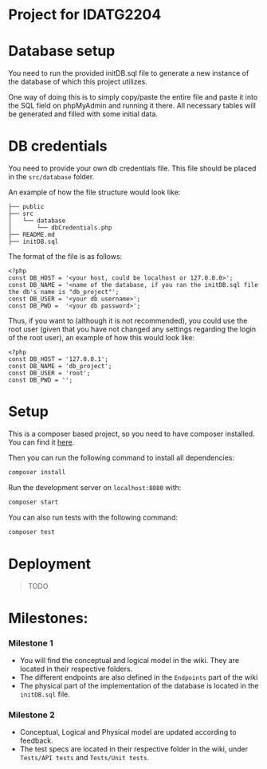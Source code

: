 # Project for IDATG2204

# Database setup
You need to run the provided initDB.sql file to generate a new instance of the database of which this project utilizes.

One way of doing this is to simply copy/paste the entire file and paste it into the SQL field on phpMyAdmin and running it there.
All necessary tables will be generated and filled with some initial data. 

# DB credentials
You need to provide your own db credentials file. This file should be placed in the `src/database` folder.

An example of how the file structure would look like:
```
├── public
├── src
│   └── database
│       └── dbCredentials.php
├── README.md
├── initDB.sql
```
The format of the file is as follows:
```phpregexp
<?php
const DB_HOST = '<your host, could be localhost or 127.0.0.0>';
const DB_NAME = '<name of the database, if you ran the initDB.sql file the db's name is "db_project"';
const DB_USER = '<your db username>';
const DB_PWD =  '<your db password>';
```
Thus, if you want to (although it is not recommended), you could use the root user (given that you have not changed any settings regarding the login of the root user), an example of how this would look like:
````phpregexp
<?php
const DB_HOST = '127.0.0.1';
const DB_NAME = 'db_project';
const DB_USER = 'root';
const DB_PWD = '';
````
# Setup

This is a composer based project, so you need to have composer installed. You can find it [here](https://getcomposer.org).

Then you can run the following command to install all dependencies:
```bash
composer install
```

Run the development server on `localhost:8080` with:
```bash
composer start
```

You can also run tests with the following command:
```bash
composer test
```

# Deployment

> TODO

# Milestones:

### Milestone 1

* You will find the conceptual and logical model in the wiki. They are located in their respective folders.
* The different endpoints are also defined in the `Endpoints` part of the wiki 
* The physical part of the implementation of the database is located in the `initDB.sql` file.

### Milestone 2

* Conceptual, Logical and Physical model are updated according to feedback. 
* The test specs are located in their respective folder in the wiki, under `Tests/API tests` and `Tests/Unit tests`. 
